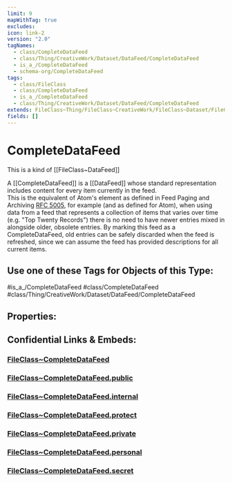 ```yaml
---
limit: 9
mapWithTag: true
excludes: 
icon: link-2
version: "2.0"
tagNames:
  - class/CompleteDataFeed
  - class/Thing/CreativeWork/Dataset/DataFeed/CompleteDataFeed
  - is_a_/CompleteDataFeed
  - schema-org/CompleteDataFeed
tags:
  - class/FileClass
  - class/CompleteDataFeed
  - is_a_/CompleteDataFeed
  - class/Thing/CreativeWork/Dataset/DataFeed/CompleteDataFeed
extends: FileClass~Thing/FileClass~CreativeWork/FileClass~Dataset/FileClass~DataFeed
fields: []
---
```


# CompleteDataFeed
This is a kind of [[FileClass~DataFeed]]

A [[CompleteDataFeed]] is a [[DataFeed]] whose standard representation includes content for every item currently in the feed.  
 This is the equivalent of Atom's element as defined in Feed Paging and Archiving [RFC 5005](https://tools.ietf.org/html/rfc5005), for example (and as defined for Atom), when using data from a feed that represents a collection of items that varies over time (e.g. "Top Twenty Records") there is no need to have newer entries mixed in alongside older, obsolete entries. By marking this feed as a CompleteDataFeed, old entries can be safely discarded when the feed is refreshed, since we can assume the feed has provided descriptions for all current items.


## Use one of these Tags for Objects of this Type:

#is_a_/CompleteDataFeed
#class/CompleteDataFeed
#class/Thing/CreativeWork/Dataset/DataFeed/CompleteDataFeed

## Properties:


## Confidential Links & Embeds: 

### [FileClass~CompleteDataFeed](/_Standards/fileClass/FileClass~Thing/FileClass~CreativeWork/FileClass~Dataset/FileClass~DataFeed/FileClass~CompleteDataFeed.md) 

### [FileClass~CompleteDataFeed.public](/_public/fileClass/FileClass~Thing/FileClass~CreativeWork/FileClass~Dataset/FileClass~DataFeed/FileClass~CompleteDataFeed.public.md) 

### [FileClass~CompleteDataFeed.internal](/_internal/fileClass/FileClass~Thing/FileClass~CreativeWork/FileClass~Dataset/FileClass~DataFeed/FileClass~CompleteDataFeed.internal.md) 

### [FileClass~CompleteDataFeed.protect](/_protect/fileClass/FileClass~Thing/FileClass~CreativeWork/FileClass~Dataset/FileClass~DataFeed/FileClass~CompleteDataFeed.protect.md) 

### [FileClass~CompleteDataFeed.private](/_private/fileClass/FileClass~Thing/FileClass~CreativeWork/FileClass~Dataset/FileClass~DataFeed/FileClass~CompleteDataFeed.private.md) 

### [FileClass~CompleteDataFeed.personal](/_personal/fileClass/FileClass~Thing/FileClass~CreativeWork/FileClass~Dataset/FileClass~DataFeed/FileClass~CompleteDataFeed.personal.md) 

### [FileClass~CompleteDataFeed.secret](/_secret/fileClass/FileClass~Thing/FileClass~CreativeWork/FileClass~Dataset/FileClass~DataFeed/FileClass~CompleteDataFeed.secret.md)

